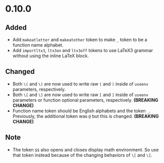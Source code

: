 0.10.0
======================================
## Added
- Add `makeatletter` and `makeatother` token to make `_` token to be a function
  name alphabet.
- Add `importltx3`, `ltx3on` and `ltx3off` tokens to use LaTeX3 grammar without
  using the inline LaTeX block.

## Changed
- Both `\(` and `\)` are now used to write raw `(` and `)` inside of `useenv`
  parameters, respectively.
- Both `\[` and `\]` are now used to write raw `[` and `]` inside of `useenv`
  parameters or function optional parameters, respectively. **(BREAKING CHANGE)**
- Function name token should be English alphabets and the token `_`. Previously,
  the additional token was `@` but this is changed. **(BREAKING CHANGE)**

## Note
- The token `$$` also opens and closes display math environment.
  So use that token instead because of the changing behaviors of `\[` and `\]`.
